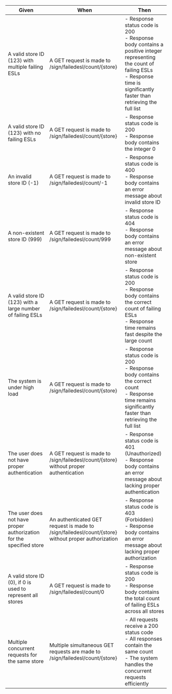 | Given | When | Then |
|-------|------|------|
| A valid store ID (123) with multiple failing ESLs | A GET request is made to /sign/failedesl/count/{store} | - Response status code is 200<br>- Response body contains a positive integer representing the count of failing ESLs<br>- Response time is significantly faster than retrieving the full list |
| A valid store ID (123) with no failing ESLs | A GET request is made to /sign/failedesl/count/{store} | - Response status code is 200<br>- Response body contains the integer 0 |
| An invalid store ID (-1) | A GET request is made to /sign/failedesl/count/-1 | - Response status code is 400<br>- Response body contains an error message about invalid store ID |
| A non-existent store ID (999) | A GET request is made to /sign/failedesl/count/999 | - Response status code is 404<br>- Response body contains an error message about non-existent store |
| A valid store ID (123) with a large number of failing ESLs | A GET request is made to /sign/failedesl/count/{store} | - Response status code is 200<br>- Response body contains the correct count of failing ESLs<br>- Response time remains fast despite the large count |
| The system is under high load | A GET request is made to /sign/failedesl/count/{store} | - Response status code is 200<br>- Response body contains the correct count<br>- Response time remains significantly faster than retrieving the full list |
| The user does not have proper authentication | A GET request is made to /sign/failedesl/count/{store} without proper authentication | - Response status code is 401 (Unauthorized)<br>- Response body contains an error message about lacking proper authentication |
| The user does not have proper authorization for the specified store | An authenticated GET request is made to /sign/failedesl/count/{store} without proper authorization | - Response status code is 403 (Forbidden)<br>- Response body contains an error message about lacking proper authorization |
| A valid store ID (0), if 0 is used to represent all stores | A GET request is made to /sign/failedesl/count/0 | - Response status code is 200<br>- Response body contains the total count of failing ESLs across all stores |
| Multiple concurrent requests for the same store | Multiple simultaneous GET requests are made to /sign/failedesl/count/{store} | - All requests receive a 200 status code<br>- All responses contain the same count<br>- The system handles the concurrent requests efficiently |
